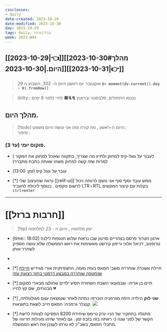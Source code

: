 ```yaml
---
cssclasses:
- daily
date-created: 2023-10-29
date-modified: 2023-10-30
day: 2023-10-29
tags: daily, שגרה/אימון
week: 2023-W44
---
```


## [[2023-10-29|👈]][[2023-10-30#מהלך היום.|2023-10-30]][[2023-10-31|👉]]

>  29 אוקטובר יום ראשון היום ה- 302, השבוע ה **`$= moment(dv.current().day - 0).fromNow()`**

> (kitty:: לפני 8 ימים)  נכנסו החתולים, סלבסטר ובראנץ 🐈🐈‍⬛ לחיי

## מהלך היום.

> [!todo] היום ה-ראשון , מה קורה ומה אני עושה היום
משפט::  
סיפור::


### פוקוס יומי (עד 3).
- לעבור על גוגל-קיפ למחוק ולתייג מה שצריך, בתקווה שאוכל למחוק את המקור ( למרות שזה קשה למחוק משהו שאתה כתבת מתברר)




- (זמן: 13:00) עובר על גוגל קיפ
- [*] נראה שהעיצוב שלי [[relif-ui]] ממש עובד וסוף סוף אני נושם לרווחה ויכול לרשום טקסים . בנוסף ליכולת להעביר LTR ו RTL בקלות עם קיצור המקשים `ctrl+enter`

-------------------------------------------------------------------

# [[חרבות ברזל]]

> [!tip]  יומן מלחמה , היום ה - 23 למלחמה
- [time:: 18:02] ארגון הטרור פרסם בצהריים סרטון שבו נראות שלוש חטופות לילנה טרופנוב, דניאל אלוני ורימון קירשט מאשימות את ראש הממשלה שלא עושה מספיק לשחרר אותן
-
- [*]  חיילת אשכרה שוחררה משבי חמאס בעזה מעזה, התצפיתנית אורי מגידיש [חיילת שנחטפה שוחררה במבצע דרמטי בתוך רצועת עזה](https://www.ynet.co.il/news/article/hyznfiafa)
- [*]  חיים בן אריה- שבמוצאי השבת השחורה הסיע ילדים שחולצו מבארי למקום מבטחים, שם קץ  לחייו 💔
- [*]  **שני לוק** הילדה היפה מגרמניה הוכרזה כמתה לאחר שנמצאה עצם מגולגולתה, קנצלר גרמניה: חמאס חייב לשאת בתוצאות. ![](https://i.imgur.com/jRqfN0Y.png)

- [*] מתגלה בתחקיר של הניו יורק טיימס שיחידת 8200 הפסיקה לצותת לרשת הקשר של לפני שנה כי ראתה בזה בזבוז זמן . גם לאחר שזיהו פעילות חריגה של מחבלי חמאס, בשב"כ לא טרחו לעצכן את ראש הממשלה.
